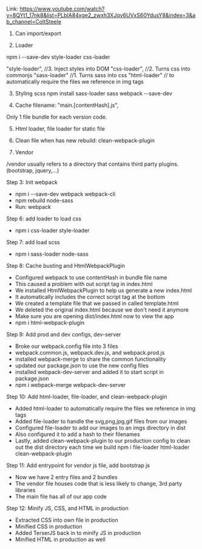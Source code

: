 Link: https://www.youtube.com/watch?v=8QYt1_17nk8&list=PLblA84xge2_zwxh3XJqy6UVxS60YdusY8&index=3&ab_channel=ColtSteele

1. Can import/export

2. Loader

npm i --save-dev style-loader css-loader

"style-loader", //3. Inject styles into DOM
"css-loader", //2. Turns css into commonjs
"sass-loader" //1. Turns sass into css
"html-loader" // to automatically require the files we reference in img tags

3. Styling scss
   npm install sass-loader sass webpack --save-dev

4. Cache
   filename: "main.[contentHash].js",

Only 1 file bundle for each version code.

5. Html loader, file loader for static file

6. Clean file when has new rebuild: clean-webpack-plugin

7. Vendor

/vendor usually refers to a directory that contains third party plugins. (bootstrap, jquery,...)


Step 3: Init webpack
- npm i --save-dev webpack webpack-cli
- npm rebuild node-sass
- Run: webpack

Step 6: add loader to load css
- npm i css-loader style-loader

Step 7: add load scss
- npm i sass-loader node-sass

Step 8: Cache busting and HtmlWebpackPlugin

- Configured webpack to use contentHash in bundle file name
- This caused a problem with out script tag in index.html
- We installed HtmlWebpackPlugin to help us generate a new index.html
- It automatically includes the correct script tag at the bottom
- We created a template file that we passed in called template.html
- We deleted the original index.html because we don't need it anymore
- Make sure you are opening dist/index.html now to view the app
- npm i html-webpack-plugin

Step 9: Add prod and dev configs, dev-server

- Broke our webpack.config file into 3 files
- webpack.common.js, webpack.dev.js, and webpack.prod.js
- installed webpack-merge to share the common functionality
- updated our package.json to use the new config files
- installed webpack-dev-server and added it to start script in package.json
- npm i webpack-merge webpack-dev-server

Step 10: Add html-loader, file-loader, and clean-webpack-plugin

- Added html-loader to automatically require the files we reference in img tags
- Added file-loader to handle the svg,png,jpg,gif files from our images
- Configured file-loader to add our images to an imgs directory in dist
- Also configured it to add a hash to their filenames
- Lastly, added clean-webpack-plugin to our production config to clean out the dist directory each time we build
npm i file-loader html-loader clean-webpack-plugin

Step 11: Add entrypoint for vendor js file, add bootstrap js

- Now we have 2 entry files and 2 bundles
- The vendor file houses code that is less likely to change, 3rd party libraries
- The main file has all of our app code

Step 12: Minify JS, CSS, and HTML in production

- Extracted CSS into own file in production
- Minified CSS in production
- Added TerserJS back in to minify JS in production
- Minified HTML in production as well
